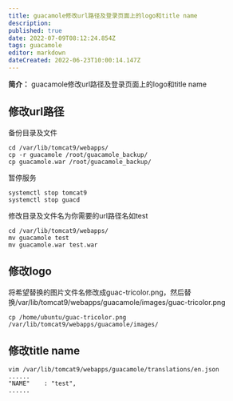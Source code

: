 ```yaml
---
title: guacamole修改url路径及登录页面上的logo和title name
description: 
published: true
date: 2022-07-09T08:12:24.854Z
tags: guacamole
editor: markdown
dateCreated: 2022-06-23T10:00:14.147Z
---
```


**简介：** guacamole修改url路径及登录页面上的logo和title name

## 修改url路径

备份目录及文件

```
cd /var/lib/tomcat9/webapps/
cp -r guacamole /root/guacamole_backup/
cp guacamole.war /root/guacamole_backup/
```

暂停服务

```
systemctl stop tomcat9
systemctl stop guacd
```

修改目录及文件名为你需要的url路径名如test

```
cd /var/lib/tomcat9/webapps/
mv guacamole test
mv guacamole.war test.war
```

## 修改logo

将希望替换的图片文件名修改成guac-tricolor.png，然后替换/var/lib/tomcat9/webapps/guacamole/images/guac-tricolor.png

```
cp /home/ubuntu/guac-tricolor.png /var/lib/tomcat9/webapps/guacamole/images/
```

## 修改title name

```
vim /var/lib/tomcat9/webapps/guacamole/translations/en.json
......
"NAME"    : "test",
......
```


